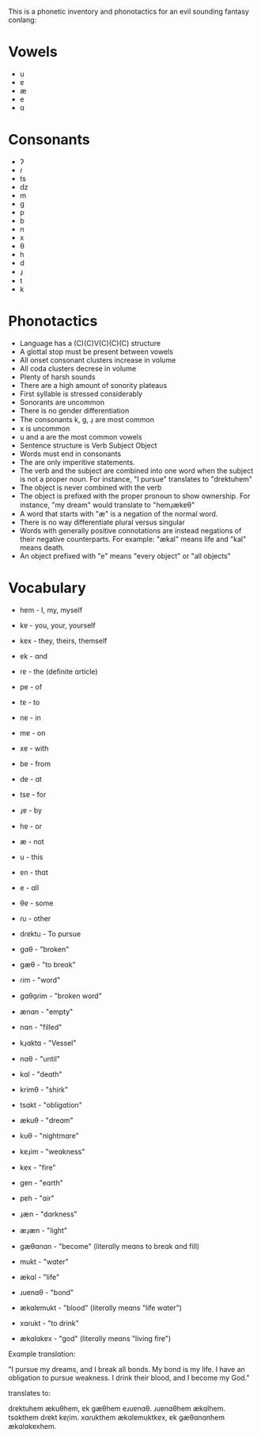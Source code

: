 This is a phonetic inventory and phonotactics for an evil sounding fantasy conlang:

# Vowels

- u
- ɐ
- æ
- e
- ɑ

# Consonants

- ʔ
- ɾ
- ts
- dz
- m
- g
- p
- b
- n
- x
- θ
- h
- d
- ɹ̠
- t
- k

# Phonotactics

- Language has a (C)(C)V(C)(C)(C) structure
- A glottal stop must be present between vowels
- All onset consonant clusters increase in volume
- All coda clusters decrese in volume
- Plenty of harsh sounds
- There are a high amount of sonority plateaus 
- First syllable is stressed considerably
- Sonorants are uncommon
- There is no gender differentiation
- The consonants k, g, ɹ̠ are most common
- x is uncommon
- u and a are the most common vowels
- Sentence structure is Verb Subject Object
- Words must end in consonants
- The are only imperitive statements.
- The verb and the subject are combined into one word when the subject is not a proper noun. For instance, "I pursue" translates to "drɐktuhɐm"
- The object is never combined with the verb
- The object is prefixed with the proper pronoun to show ownership. For instance, "my dream" would translate to "hemɹ̠ækɐθ"
- A word that starts with "æ" is a negation of the normal word.
- There is no way differentiate plural versus singular
- Words with generally positive connotations are instead negations of their negative counterparts. For example: "ækal" means life and "kal" means death.
- An object prefixed with "e" means "every object" or "all objects"

# Vocabulary

- hɐm - I, my, myself
- kɐ - you, your, yourself
- kɐx - they, theirs, themself
- ɐk - ɑnd
- ɾɐ - the (definite ɑrticle)
- pɐ - of
- tɐ - to
- nɐ - in
- mɐ - on
- xɐ - with
- bɐ - from
- dɐ - ɑt
- tsɐ - for
- ɹ̠ɐ - by
- hɐ - or
- æ - not
- u - this
- ɐn - thɑt
- e - ɑll
- θɐ - some
- ɾu - other

- dɾɐktu - To pursue
- gɑθ - "broken"
- gæθ - "to breɑk"
- ɾim - "word"
- gɑθɑ̠ɾim - "broken word"
- ænɑn - "empty"
- nɑn - "filled"
- kɹ̠ɑktɑ - "Vessel"
- nɑθ - "until"
- kɑl - "deɑth"
- krimθ - "shirk"
- tsɑkt - "obligɑtion"
- ækuθ - "dreɑm"
- kuθ - "nightmɑre"
- kɐɹ̠im - "weɑkness"
- kɐx - "fire"
- gɐn - "eɑrth"
- pɐh - "ɑir"
- ɹ̠æn - "dɑrkness"
- æɹ̠æn - "light"
- gæθɑnɑn - "become" (literɑlly meɑns to breɑk ɑnd fill)
- mukt - "wɑter"
- ækɑl - "life"
- ɹuɐnɑθ - "bond"
- ækɑlɐmukt - "blood" (literɑlly meɑns "life wɑter")
- xɑɾukt - "to drink"
- ækɑlɑkɐx - "god" (literɑlly meɑns "living fire")

Exɑmple trɑnslɑtion:

"I pursue my dreams, and I break all bonds. My bond is my life. I have an obligation to pursue weakness. I drink their blood, and I become my God."

translates to:

dɾɐktuhem ækuθhem, ɐk gæθhem eɹuɐnɑθ. ɹuɐnɑθhem ækɑlhem. tsɑkthem dɾɐkt kɐɾ̠im. xɑɾukthem ækɑlɐmuktkɐx, ɐk gæθɑnɑnhem ækɑlɑkɐxhem.
